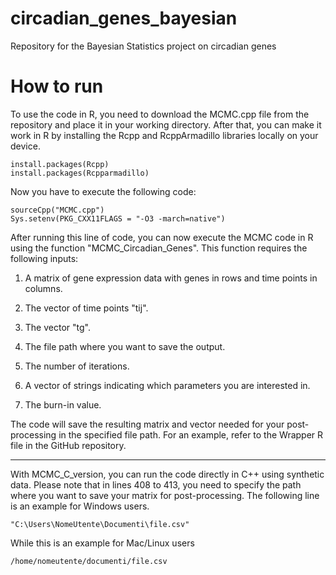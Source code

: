 # circadian_genes_bayesian
Repository for the Bayesian Statistics project on circadian genes

# How to run

To use the code in R, you need to download the MCMC.cpp file from the repository and place it in your working directory. After that, you can make it work in R by installing the Rcpp and RcppArmadillo libraries locally on your device.
```
install.packages(Rcpp)
install.packages(Rcpparmadillo)
```
Now you have to execute the following code: 
```
sourceCpp("MCMC.cpp")
Sys.setenv(PKG_CXX11FLAGS = "-O3 -march=native")
```
After running this line of code, you can now execute the MCMC code in R using the function "MCMC_Circadian_Genes". This function requires the following inputs:

1. A matrix of gene expression data with genes in rows and time points in columns.

2. The vector of time points "tij".

3. The vector "tg".

4. The file path where you want to save the output.

5. The number of iterations.

6. A vector of strings indicating which parameters you are interested in.

7. The burn-in value.

The code will save the resulting matrix and vector needed for your post-processing in the specified file path.
For an example, refer to the Wrapper R file in the GitHub repository.

---

With MCMC_C_version, you can run the code directly in C++ using synthetic data. Please note that in lines 408 to 413, you need to specify the path where you want to save your matrix for post-processing. The following line is an example for Windows users.
```
"C:\Users\NomeUtente\Documenti\file.csv"
```
While this is an example for Mac/Linux users
```
/home/nomeutente/documenti/file.csv
```
